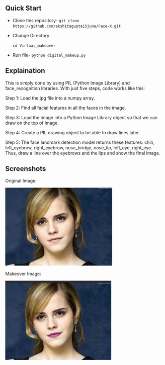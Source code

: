## Quick Start
- Clone this repository-
`git clone https://github.com/akshitagupta15june/Face-X.git`
- Change Directory

  `cd Virtual_makeover`
- Run file-
`python digital_makeup.py`

## Explaination
This is simply done by using PIL (Python Image Library) and face_recognition libraries. With just five steps, code works like this:

Step 1: Load the jpg file into a numpy array.

Step 2: Find all facial features in all the faces in the image.

Step 3: Load the image into a Python Image Library object so that we can draw on the top of image.

Step 4: Create a PIL drawing object to be able to draw lines later.

Step 5: The face landmark detection model returns these features: chin, left_eyebrow, right_eyebrow, nose_bridge, nose_tip, left_eye, right_eye. Thus, draw a line over the eyebrows and the lips and show the final image.

## Screenshots
Original Image:

![capture](Emma-watson_main_character_pic.jpg)

Makeover Image:

![capture](makeover.png)
